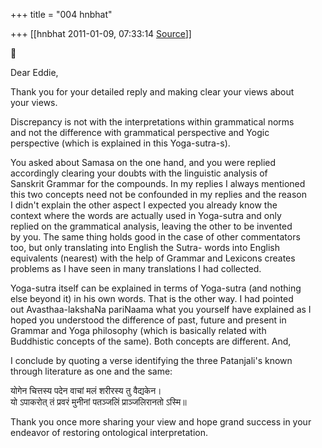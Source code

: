+++
title = "004 hnbhat"

+++
[[hnbhat	2011-01-09, 07:33:14 [Source](https://groups.google.com/g/samskrita/c/7IJ_lV0tY-I)]]





Dear Eddie,  
  
Thank you for your detailed reply and making clear your views about  
your views.  
  
Discrepancy is not with the interpretations within grammatical norms  
and not the difference with grammatical perspective and Yogic  
perspective (which is explained in this Yoga-sutra-s).  
  
You asked about Samasa on the one hand, and you were replied  
accordingly clearing your doubts with the linguistic analysis of  
Sanskrit Grammar for the compounds. In my replies I always mentioned  
this two concepts need not be confounded in my replies and the reason  
I didn't explain the other aspect I expected you already know the  
context where the words are actually used in Yoga-sutra and only  
replied on the grammatical analysis, leaving the other to be invented  
by you. The same thing holds good in the case of other commentators  
too, but only translating into English the Sutra- words into English  
equivalents (nearest) with the help of Grammar and Lexicons creates  
problems as I have seen in many translations I had collected.  
  
Yoga-sutra itself can be explained in terms of Yoga-sutra (and nothing  
else beyond it) in his own words. That is the other way. I had pointed  
out Avasthaa-lakshaNa pariNaama what you yourself have explained as I  
hoped you understood the difference of past, future and present in  
Grammar and Yoga philosophy (which is basically related with  
Buddhistic concepts of the same). Both concepts are different. And,  
  
I conclude by quoting a verse identifying the three Patanjali's known  
through literature as one and the same:  
  
योगेन चित्तस्य पदेन वाचां मलं शरीरस्य तु वैद्यकेन।  
यो ऽपाकरोत् तं प्रवरं मुनीनां पतञ्जलिं प्राञ्जलिरानतो ऽस्मि॥  
  
Thank you once more sharing your view and hope grand success in your  
endeavor of restoring ontological interpretation.  
  
  
  
  
  
  
  
  

